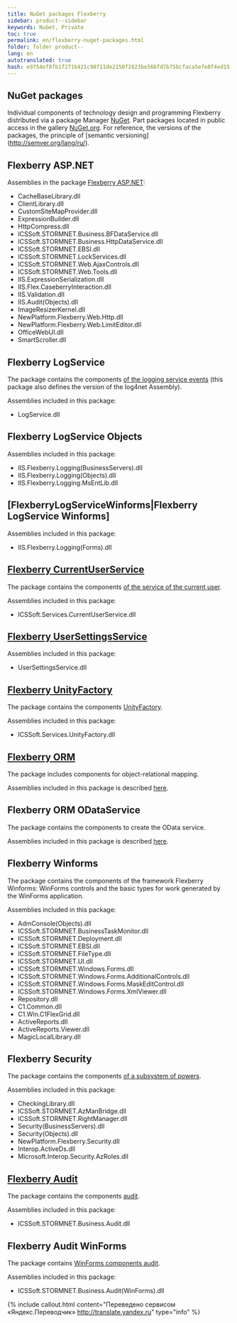 ```yaml
--- 
title: NuGet packages Flexberry 
sidebar: product--sidebar 
keywords: NuGet, Private 
toc: true 
permalink: en/flexberry-nuget-packages.html 
folder: folder product-- 
lang: en 
autotranslated: true 
hash: e9754ef8fb1f271b421c98f11de2150f2823be56bfd7b75bcfaca5efe8f4ed15 
--- 
```


## NuGet packages 

Individual components of technology design and programming Flexberry distributed via a package Manager [NuGet](https://nuget.org). Part packages located in public access in the gallery [NuGet.org](https://www.nuget.org/packages?q=Flexberry). For reference, the versions of the packages, the principle of [semantic versioning] (http://semver.org/lang/ru/). 

## Flexberry ASP.NET 

Assemblies in the package [Flexberry ASP.NET](fa_flexberry-asp-net.html): 

* CacheBaseLibrary.dll 
* ClientLibrary.dll 
* CustomSiteMapProvider.dll 
* ExpressionBuilder.dll 
* HttpCompress.dll 
* ICSSoft.STORMNET.Business.BFDataService.dll 
* ICSSoft.STORMNET.Business.HttpDataService.dll 
* ICSSoft.STORMNET.EBSI.dll 
* ICSSoft.STORMNET.LockServices.dll 
* ICSSoft.STORMNET.Web.AjaxControls.dll 
* ICSSoft.STORMNET.Web.Tools.dll 
* IIS.ExpressionSerialization.dll 
* IIS.Flex.CaseberryInteraction.dll 
* IIS.Validation.dll 
* IIS.Audit(Objects).dll 
* ImageResizerKernel.dll 
* NewPlatform.Flexberry.Web.Http.dll 
* NewPlatform.Flexberry.Web.LimitEditor.dll 
* OfficeWebUI.dll 
* SmartScroller.dll 

## Flexberry LogService 

The package contains the components [of the logging service events](fo_log-service-log4net.html) (this package also defines the version of the log4net Assembly). 

Assemblies included in this package: 
* LogService.dll 

## Flexberry LogService Objects 

Assemblies included in this package: 
* IIS.Flexberry.Logging(BusinessServers).dll 
* IIS.Flexberry.Logging(Objects).dll 
* IIS.Flexberry.Logging.MsEntLib.dll 

## [FlexberryLogServiceWinforms|Flexberry LogService Winforms] 
Assemblies included in this package: 
* IIS.Flexberry.Logging(Forms).dll 

## [Flexberry CurrentUserService](fo_current-user-service.html) 
The package contains the components [of the service of the current user](fo_current-user-service.html). 

Assemblies included in this package: 
* ICSSoft.Services.CurrentUserService.dll 

## [Flexberry UserSettingsService](fa_user-settings-service.html) 
Assemblies included in this package: 
* UserSettingsService.dll 

## [Flexberry UnityFactory](fo_unity-factory.html) 
The package contains the components [UnityFactory](fo_unity-factory.html). 

Assemblies included in this package: 
* ICSSoft.Services.UnityFactory.dll 

## [Flexberry ORM](fo_flexberry-orm.html) 
The package includes components for object-relational mapping. 

Assemblies included in this package is described [here](fo_flexberry-orm-libraries.html). 

## Flexberry ORM ODataService 

The package contains the components to create the OData service. 

Assemblies included in this package is described [here](fo_orm-odata-service.html).

## Flexberry Winforms 

The package contains the components of the framework Flexberry Winforms: WinForms controls and the basic types for work generated by the WinForms application. 

Assemblies included in this package: 
* AdmConsole(Objects).dll 
* ICSSoft.STORMNET.BusinessTaskMonitor.dll 
* ICSSoft.STORMNET.Deployment.dll 
* ICSSoft.STORMNET.EBSI.dll 
* ICSSoft.STORMNET.FileType.dll 
* ICSSoft.STORMNET.UI.dll 
* ICSSoft.STORMNET.Windows.Forms.dll 
* ICSSoft.STORMNET.Windows.Forms.AdditionalControls.dll 
* ICSSoft.STORMNET.Windows.Forms.MaskEditControl.dll 
* ICSSoft.STORMNET.Windows.Forms.XmlViewer.dll 
* Repository.dll 
* C1.Common.dll 
* C1.Win.C1FlexGrid.dll 
* ActiveReports.dll 
* ActiveReports.Viewer.dll 
* MagicLocalLibrary.dll 

## Flexberry Security 

The package contains the components [of a subsystem of powers](efs_security.html). 

Assemblies included in this package: 
* CheckingLibrary.dll 
* ICSSoft.STORMNET.AzManBridge.dll 
* ICSSoft.STORMNET.RightManager.dll 
* Security(BusinessServers).dll 
* Security(Objects).dll 
* NewPlatform.Flexberry.Security.dll 
* Interop.ActiveDs.dll 
* Microsoft.Interop.Security.AzRoles.dll 


## [Flexberry Audit](fa_audit-web.html) 
The package contains the components [audit](fa_audit-web.html). 

Assemblies included in this package: 
* ICSSoft.STORMNET.Business.Audit.dll 

## Flexberry Audit WinForms 
The package contains [WinForms components audit](efs_audit-win-forms.html). 

Assemblies included in this package: 
* ICSSoft.STORMNET.Business.Audit(WinForms).dll 



{% include callout.html content="Переведено сервисом «Яндекс.Переводчик» <http://translate.yandex.ru>" type="info" %}